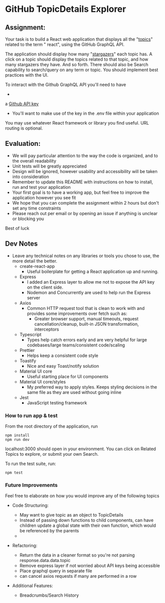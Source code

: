 # GitHub TopicDetails Explorer

## Assignment:

Your task is to build a React web application that displays all
the "[topics](https://docs.github.com/en/free-pro-team@latest/graphql/reference/objects#topic)" related to the term "
react", using the GitHub GraphQL API.

The application should display how
many "[stargazers](https://docs.github.com/en/free-pro-team@latest/graphql/reference/objects#stargazerconnection)" each
topic has. A click on a topic should display the topics related to that topic, and how many stargazers they have. And so
forth. There should also be Search capability to search/query on any term or topic. You should implement best practices
with the UI.

To interact with the Github GraphQL API you'll need to have

*

a [Github API key](https://docs.github.com/en/free-pro-team@latest/graphql/guides/forming-calls-with-graphql#authenticating-with-graphql)

* You'll want to make use of the key in the .env file within your application

You may use whatever React framework or library you find useful. URL routing is optional.

## Evaluation:

* We will pay particular attention to the way the code is organized, and to the overall readability
* Unit tests will be greatly appreciated
* Design will be ignored, however usability and accessibility will be taken into consideration
* Remember to update this README with instructions on how to install, run and test your application
* Your first goal is to have a working app, but feel free to improve the application however you see fit
* We hope that you can complete the assignment within 2 hours but don't set any time constraints
* Please reach out per email or by opening an issue if anything is unclear or blocking you

Best of luck

## Dev Notes

* Leave any technical notes on any libraries or tools you chose to use, the more detail the better.
    * create-react-app
        * Useful boilerplate for getting a React application up and running.
    * Express
        * I added an Express layer to allow me not to expose the API key on the client side.
        * Nodemon and Concurrently are used to help run the Express server
    * Axios
        * Common HTTP request tool that is clean to work with and provides some improvements over fetch such as:
            * Greater browser support, manual timeouts, request cancellation/cleanup, built-in JSON transformation,
              interceptors
    * Typescript
        * Types help catch errors early and are very helpful for large codebases/large teams/consistent code/scaling
    * Prettier
        * Helps keep a consistent code style
    * Toastify
        * Nice and easy Toast/notify solution
    * Material UI core
        * Useful starting place for UI components
    * Material UI core/styles
        * My preferred way to apply styles. Keeps styling decisions in the same file as they are used without going
          inline
    * Jest
        * JavaScript testing framework

### How to run app & test

From the root directory of the application, run

    npm install
    npm run dev

localhost:3000 should open in your environment. You can click on Related Topics to explore, or submit your own Search.

To run the test suite, run:

    npm test

### Future Improvements

Feel free to elaborate on how you would improve any of the following topics

* Code Structuring:
    * May want to give topic as an object to TopicDetails
    * Instead of passing down functions to child components, can have children update a global state with their own
      function, which would be referenced by the parents
    *

* Refactoring:
    * Return the data in a cleaner format so you're not parsing response.data.data.topic
    * Remove express layer if not worried about API keys being accessible
    * Place graphql query in separate file
    * can cancel axios requests if many are performed in a row

* Additional Features:
    * Breadcrumbs/Search History
